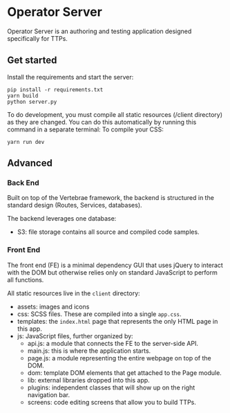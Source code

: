 # Operator Server

Operator Server is an authoring and testing application designed specifically for TTPs.

## Get started

Install the requirements and start the server:
```
pip install -r requirements.txt
yarn build
python server.py
```

To do development, you must compile all static resources (/client directory) as they are changed. You can do this
automatically by running this command in a separate terminal:
To compile your CSS:
```
yarn run dev
```

## Advanced

### Back End

Built on top of the Vertebrae framework, the backend is structured in the standard design (Routes, Services, databases).

The backend leverages one database:

* S3: file storage contains all source and compiled code samples.

### Front End

The front end (FE) is a minimal dependency GUI that uses jQuery to interact with the DOM but otherwise relies
only on standard JavaScript to perform all functions. 

All static resources live in the ```client``` directory:

* assets: images and icons
* css: SCSS files. These are compiled into a single ```app.css```.
* templates: the ```index.html``` page that represents the only HTML page in this app.
* js: JavaScript files, further organized by:
  * api.js: a module that connects the FE to the server-side API.
  * main.js: this is where the application starts.
  * page.js: a module representing the entire webpage on top of the DOM.
  * dom: template DOM elements that get attached to the Page module.
  * lib: external libraries dropped into this app.
  * plugins: independent classes that will show up on the right navigation bar.
  * screens: code editing screens that allow you to build TTPs.
